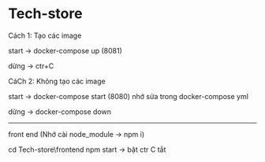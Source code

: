 # Tech-store

Cách 1: Tạo các image

start -> docker-compose up (8081)

dừng -> ctr+C

CáCh 2: Không tạo các image

start -> docker-compose start (8080) nhớ sửa trong docker-compose yml

dừng -> docker-compose down

---

front end (Nhớ cài node_module -> npm i)

cd Tech-store\frontend
npm start -> bật
ctr C tắt
